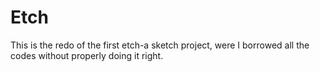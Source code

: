 # Etch
This is the redo of the first etch-a sketch project, were I borrowed all the codes without properly doing it right.
